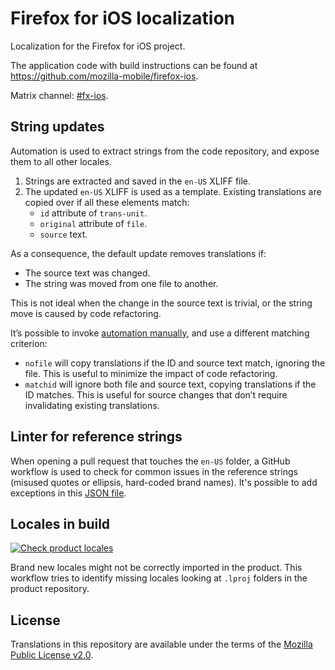 # Firefox for iOS localization

Localization for the Firefox for iOS project.

The application code with build instructions can be found
at <https://github.com/mozilla-mobile/firefox-ios>.

Matrix channel: [#fx-ios](https://chat.mozilla.org/#/room/%23fx-ios:mozilla.org).

## String updates

Automation is used to extract strings from the code repository, and expose them to all other locales.

1. Strings are extracted and saved in the `en-US` XLIFF file.
2. The updated `en-US` XLIFF is used as a template. Existing translations are copied over if all these elements match:
    * `id` attribute of `trans-unit`.
    * `original` attribute of `file`.
    * `source` text.

As a consequence, the default update removes translations if:
* The source text was changed.
* The string was moved from one file to another.

This is not ideal when the change in the source text is trivial, or the string move is caused by code refactoring.

It’s possible to invoke [automation manually](https://github.com/mozilla-l10n/firefoxios-l10n/actions/workflows/import_strings.yml), and use a different matching criterion:
* `nofile` will copy translations if the ID and source text match, ignoring the file. This is useful to minimize the impact of code refactoring.
* `matchid` will ignore both file and source text, copying translations if the ID matches. This is useful for source changes that don’t require invalidating existing translations.

## Linter for reference strings

When opening a pull request that touches the `en-US` folder, a GitHub workflow is used to check for common issues in the reference strings (misused quotes or ellipsis, hard-coded brand names). It's possible to add exceptions in this [JSON file](.github/scripts/linter_config.json).

## Locales in build

[![Check product locales](https://github.com/mozilla-l10n/firefoxios-l10n/actions/workflows/check_product_locales.yml/badge.svg)](https://github.com/mozilla-l10n/firefoxios-l10n/actions/workflows/check_product_locales.yml)

Brand new locales might not be correctly imported in the product. This workflow tries to identify missing locales looking at `.lproj` folders in the product repository.

## License

Translations in this repository are available under the terms of the [Mozilla Public License v2.0](http://www.mozilla.org/MPL/2.0/).
